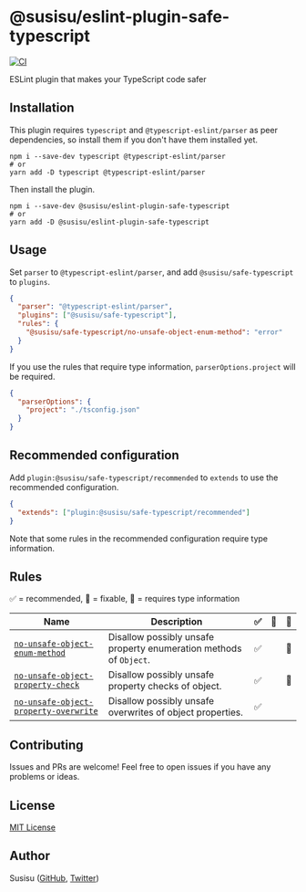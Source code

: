 # @susisu/eslint-plugin-safe-typescript

[![CI](https://github.com/susisu/eslint-plugin-safe-typescript/workflows/CI/badge.svg)](https://github.com/susisu/eslint-plugin-safe-typescript/actions?query=workflow%3ACI)

ESLint plugin that makes your TypeScript code safer

## Installation
This plugin requires `typescript` and `@typescript-eslint/parser` as peer dependencies, so install them if you don't have them installed yet.

``` shell
npm i --save-dev typescript @typescript-eslint/parser
# or
yarn add -D typescript @typescript-eslint/parser
```

Then install the plugin.

``` shell
npm i --save-dev @susisu/eslint-plugin-safe-typescript
# or
yarn add -D @susisu/eslint-plugin-safe-typescript
```

## Usage
Set `parser` to `@typescript-eslint/parser`, and add `@susisu/safe-typescript` to `plugins`.

``` json
{
  "parser": "@typescript-eslint/parser",
  "plugins": ["@susisu/safe-typescript"],
  "rules": {
    "@susisu/safe-typescript/no-unsafe-object-enum-method": "error"
  }
}
```

If you use the rules that require type information, `parserOptions.project` will be required.

``` json
{
  "parserOptions": {
    "project": "./tsconfig.json"
  }
}
```

## Recommended configuration
Add `plugin:@susisu/safe-typescript/recommended` to `extends` to use the recommended configuration.

``` json
{
  "extends": ["plugin:@susisu/safe-typescript/recommended"]
}
```

Note that some rules in the recommended configuration require type information.

## Rules
✅ = recommended, 🔧 = fixable, 💭 = requires type information

| Name | Description | ✅ | 🔧 | 💭 |
| --- | --- | --- | --- | --- |
| [`no-unsafe-object-enum-method`](https://github.com/susisu/eslint-plugin-safe-typescript/blob/main/src/rules/no-unsafe-object-enum-method/README.md) | Disallow possibly unsafe property enumeration methods of `Object`. | ✅ | | 💭 |
| [`no-unsafe-object-property-check`](https://github.com/susisu/eslint-plugin-safe-typescript/blob/main/src/rules/no-unsafe-object-property-check/README.md) | Disallow possibly unsafe property checks of object. | ✅ | | 💭 |
| [`no-unsafe-object-property-overwrite`](https://github.com/susisu/eslint-plugin-safe-typescript/blob/main/src/rules/no-unsafe-object-property-overwrite/README.md) | Disallow possibly unsafe overwrites of object properties. | ✅ | | |

## Contributing
Issues and PRs are welcome!
Feel free to open issues if you have any problems or ideas.

## License

[MIT License](http://opensource.org/licenses/mit-license.php)

## Author

Susisu ([GitHub](https://github.com/susisu), [Twitter](https://twitter.com/susisu2413))
